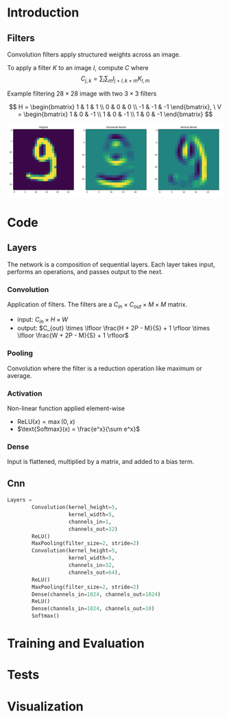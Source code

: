 # Introduction

## Filters

Convolution filters apply structured weights across an image.

To apply a filter $K$ to an image $I$, compute $C$ where
$$
C_{j, k} = \sum_l \sum_m I_{j+l,k+m} K_{l,m}
$$

Example filtering $28\times28$ image with two $3\times3$ filters

$$
H =
\begin{bmatrix}
 1 & 1 & 1 \\
 0 & 0 & 0 \\
 -1 & -1 & -1
\end{bmatrix}, \
V = 
\begin{bmatrix}
 1 & 0 & -1 \\
 1 & 0 & -1 \\
 1 & 0 & -1
\end{bmatrix}
$$

![vertical and horizontal filters](../assets/filters.png)

# Code

## Layers

The network is a composition of sequential layers. Each layer takes input, performs an operations, and passes output to the next.

### Convolution

Application of filters. The filters are a $C_{in} \times C_{out} \times M \times M$ matrix.

- input: $C_{in} \times H \times W$
- output: $C_{out} \times \lfloor \frac{H + 2P - M}{S} + 1 \rfloor \times \lfloor \frac{W + 2P - M}{S} + 1 \rfloor$

### Pooling

Convolution where the filter is a reduction operation like maximum or average.

### Activation

Non-linear function applied element-wise

- $\text{ReLU}(x) = \max(0, x)$
- $\text{Softmax}(x) = \frac{e^x}{\sum e^x}$

### Dense

Input is flattened, multiplied by a matrix, and added to a bias term. 

## Cnn

```python
Layers = 
        Convolution(kernel_height=5, 
                    kernel_width=5, 
                    channels_in=1, 
                    channels_out=32)
        ReLU()
        MaxPooling(filter_size=2, stride=2)
        Convolution(kernel_height=5, 
                    kernel_width=5, 
                    channels_in=32, 
                    channels_out=64),
        ReLU()
        MaxPooling(filter_size=2, stride=2)
        Dense(channels_in=1024, channels_out=1024)
        ReLU()
        Dense(channels_in=1024, channels_out=10)
        Softmax()
```

# Training and Evaluation

# Tests

# Visualization